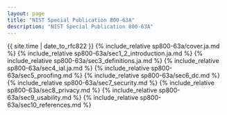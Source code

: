 ```yaml
---
layout: page
title: "NIST Special Publication 800-63A"
description: "NIST Special Publication 800-63A"
---
```


{{ site.time | date_to_rfc822 }}
{% include_relative sp800-63a/cover.ja.md %}
{% include_relative sp800-63a/sec1_2_introduction.ja.md %}
{% include_relative sp800-63a/sec3_definitions.ja.md %}
{% include_relative sp800-63a/sec4_ial.ja.md %}
{% include_relative sp800-63a/sec5_proofing.md %}
{% include_relative sp800-63a/sec6_dc.md %}
{% include_relative sp800-63a/sec7_security.md %}
{% include_relative sp800-63a/sec8_privacy.md %}
{% include_relative sp800-63a/sec9_usability.md %}
{% include_relative sp800-63a/sec10_references.md %}
